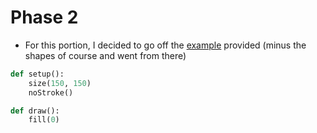 # Phase 2
- For this portion, I decided to go off the [example](https://github.com/rdwrome/261sp24/tree/main/07Midterm) provided (minus the shapes of course and went from there)
``` python
def setup():
    size(150, 150)
    noStroke()

def draw():
    fill(0)
```
